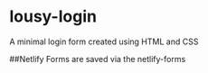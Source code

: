 # lousy-login
A minimal login form created using HTML and CSS

##Netlify
Forms are saved via the netlify-forms


